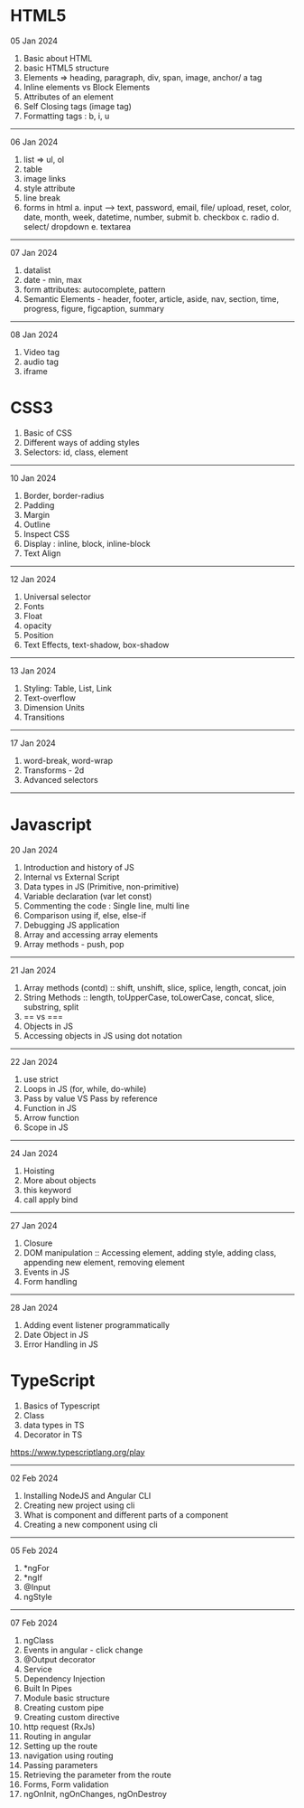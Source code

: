 # HTML5

05 Jan 2024

1. Basic about HTML
2. basic HTML5 structure
3. Elements => heading, paragraph, div, span, image, anchor/ a tag
4. Inline elements vs Block Elements
5. Attributes of an element
6. Self Closing tags (image tag)
7. Formatting tags : b, i, u

---

06 Jan 2024

1. list => ul, ol
2. table
3. image links
4. style attribute
5. line break
6. forms in html
   a. input --> text, password, email, file/ upload, reset, color, date, month, week, datetime, number, submit
   b. checkbox
   c. radio
   d. select/ dropdown
   e. textarea

---

07 Jan 2024

1. datalist
2. date - min, max
3. form attributes: autocomplete, pattern
4. Semantic Elements - header, footer, article, aside, nav, section, time, progress, figure, figcaption, summary

---

08 Jan 2024

1. Video tag
2. audio tag
3. iframe

# CSS3

1. Basic of CSS
2. Different ways of adding styles
3. Selectors: id, class, element

---

10 Jan 2024

1. Border, border-radius
2. Padding
3. Margin
4. Outline
5. Inspect CSS
6. Display : inline, block, inline-block
7. Text Align

---

12 Jan 2024

1. Universal selector
2. Fonts
3. Float
4. opacity
5. Position
6. Text Effects, text-shadow, box-shadow

---

13 Jan 2024

1. Styling: Table, List, Link
2. Text-overflow
3. Dimension Units
4. Transitions

---

17 Jan 2024

1. word-break, word-wrap
2. Transforms - 2d
3. Advanced selectors

---

# Javascript

20 Jan 2024

1. Introduction and history of JS
2. Internal vs External Script
3. Data types in JS (Primitive, non-primitive)
4. Variable declaration (var let const)
5. Commenting the code : Single line, multi line
6. Comparison using if, else, else-if
7. Debugging JS application
8. Array and accessing array elements
9. Array methods - push, pop

---

21 Jan 2024

1. Array methods (contd) :: shift, unshift, slice, splice, length, concat, join
2. String Methods :: length, toUpperCase, toLowerCase, concat, slice, substring, split
3. == vs ===
4. Objects in JS
5. Accessing objects in JS using dot notation

---

22 Jan 2024

1. use strict
2. Loops in JS (for, while, do-while)
3. Pass by value VS Pass by reference
4. Function in JS
5. Arrow function
6. Scope in JS

---

24 Jan 2024

1. Hoisting
2. More about objects
3. this keyword
4. call apply bind

---

27 Jan 2024

1. Closure
2. DOM manipulation :: Accessing element, adding style, adding class, appending new element, removing element
3. Events in JS
4. Form handling

---

28 Jan 2024

1. Adding event listener programmatically
2. Date Object in JS
3. Error Handling in JS

# TypeScript

1. Basics of Typescript
2. Class
3. data types in TS
4. Decorator in TS

https://www.typescriptlang.org/play

---

02 Feb 2024

1. Installing NodeJS and Angular CLI
2. Creating new project using cli
3. What is component and different parts of a component
4. Creating a new component using cli

---

05 Feb 2024

1. \*ngFor
2. \*ngIf
3. @Input
4. ngStyle

---

07 Feb 2024

1. ngClass
2. Events in angular - click change
3. @Output decorator
4. Service
5. Dependency Injection
6. Built In Pipes
7. Module basic structure
8. Creating custom pipe
9. Creating custom directive
10. http request (RxJs)
11. Routing in angular
12. Setting up the route
13. navigation using routing
14. Passing parameters
15. Retrieving the parameter from the route
16. Forms, Form validation
17. ngOnInit, ngOnChanges, ngOnDestroy
